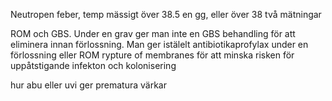 Neutropen feber, temp mässigt över 38.5 en gg, eller över 38 två mätningar

ROM och GBS. Under en grav ger man inte en GBS behandling för att eliminera innan förlossning. Man ger istälelt antibiotikaprofylax under en förlossning eller ROM rypture of membranes för att minska risken för uppåtstigande infekton och kolonisering


hur abu eller uvi ger prematura värkar